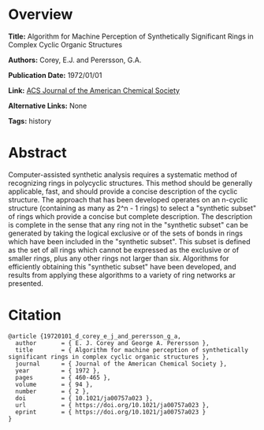 # Overview
**Title:**
Algorithm for Machine Perception of Synthetically Significant Rings in Complex Cyclic Organic Structures

**Authors:**
Corey, E.J. and Perersson, G.A.

**Publication Date:**
1972/01/01

**Link:**
[ACS Journal of the American Chemical Society](https://pubs.acs.org/doi/10.1021/ja00757a023)

**Alternative Links:**
None

**Tags:**
history


# Abstract
Computer-assisted synthetic analysis requires a systematic method of recognizing rings in polycyclic structures.
This method should be generally applicable, fast, and should provide a concise description of the cyclic structure.
The approach that has been developed operates on an n-cyclic structure (containing as many as 2^n - 1 rings) to select a "synthetic subset" of rings which provide a concise but complete description.
The description is complete in the sense that any ring not in the "synthetic subset" can be generated by taking the logical exclusive or of the sets of bonds in rings which have been included in the "synthetic subset".
This subset is defined as the set of all rings which cannot be expressed as the exclusive or of smaller rings, plus any other rings not larger than six.
Algorithms for efficiently obtaining this "synthetic subset" have been developed, and results from applying these algorithms to a variety of ring networks ar presented.


# Citation
```
@article {19720101_d_corey_e_j_and_perersson_g_a,
  author       = { E. J. Corey and George A. Perersson },
  title        = { Algorithm for machine perception of synthetically significant rings in complex cyclic organic structures },
  journal      = { Journal of the American Chemical Society },
  year         = { 1972 },
  pages        = { 460-465 },
  volume       = { 94 },
  number       = { 2 },
  doi          = { 10.1021/ja00757a023 },
  url          = { https://doi.org/10.1021/ja00757a023 },
  eprint       = { https://doi.org/10.1021/ja00757a023 }
}
```
